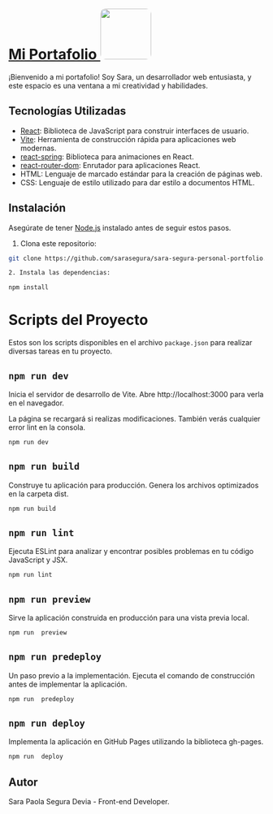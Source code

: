 # [Mi Portafolio ](https://sarasegura.github.io/sara-segura-personal-portfolio/) <img src="https://github.com/sarasegura/sara-segura-personal-portfolio/assets/137323950/a4fbe15d-b50d-4092-8c11-a9429d737760" width="100" style="border-radius: 10px;">



¡Bienvenido a mi portafolio! Soy Sara, un desarrollador web entusiasta, y este espacio es una ventana a mi creatividad y habilidades. 
## Tecnologías Utilizadas

- [React](https://reactjs.org/): Biblioteca de JavaScript para construir interfaces de usuario.
- [Vite](https://vitejs.dev/): Herramienta de construcción rápida para aplicaciones web modernas.
- [react-spring](https://react-spring.io/): Biblioteca para animaciones en React.
- [react-router-dom](https://reactrouter.com/): Enrutador para aplicaciones React.
- HTML: Lenguaje de marcado estándar para la creación de páginas web.
- CSS: Lenguaje de estilo utilizado para dar estilo a documentos HTML.

## Instalación

Asegúrate de tener [Node.js](https://nodejs.org/) instalado antes de seguir estos pasos.

1. Clona este repositorio:

```bash
git clone https://github.com/sarasegura/sara-segura-personal-portfolio.git

2. Instala las dependencias:

npm install


```

# Scripts del Proyecto

Estos son los scripts disponibles en el archivo `package.json` para realizar diversas tareas en tu proyecto.

## `npm run dev`

Inicia el servidor de desarrollo de Vite. Abre http://localhost:3000 para verla en el navegador.

La página se recargará si realizas modificaciones. También verás cualquier error lint en la consola.

```bash
npm run dev
```

## `npm run build`

Construye tu aplicación para producción. Genera los archivos optimizados en la carpeta dist.

```bash
npm run build
```

## `npm run lint`

Ejecuta ESLint para analizar y encontrar posibles problemas en tu código JavaScript y JSX.

```bash
npm run lint
```

## `npm run preview`

Sirve la aplicación construida en producción para una vista previa local.

```bash
npm run  preview
```

## `npm run predeploy`

Un paso previo a la implementación. Ejecuta el comando de construcción antes de implementar la aplicación.

```bash
npm run  predeploy
```

## `npm run deploy`

Implementa la aplicación en GitHub Pages utilizando la biblioteca gh-pages.

```bash
npm run  deploy
```

## Autor

Sara Paola Segura Devia - Front-end Developer.
